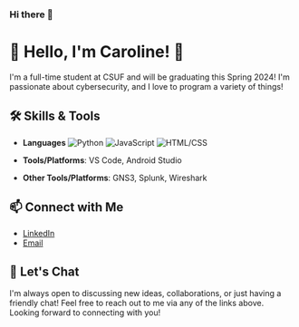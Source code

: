 ### Hi there 👋

# 🫧 Hello, I'm Caroline! 🫧

I'm a full-time student at CSUF and will be graduating this Spring 2024! I'm passionate about cybersecurity, and I love to program a variety of things!

## 🛠️ Skills & Tools

- **Languages**
![Python](https://img.shields.io/badge/-Python-blue?style=flat-square&logo=python&logoColor=white)
![JavaScript](https://img.shields.io/badge/-JavaScript-yellow?style=flat-square&logo=javascript&logoColor=white)
![HTML/CSS](https://img.shields.io/badge/-HTML%2FCSS-orange?style=flat-square&logo=html5&logoColor=white)

- **Tools/Platforms**: VS Code, Android Studio
- **Other Tools/Platforms**: GNS3, Splunk, Wireshark

## 📫 Connect with Me

- [LinkedIn](https://www.linkedin.com/in/ekcaroline/)
- [Email](ekcaroline30@gmail.com)

## 💬 Let's Chat

I'm always open to discussing new ideas, collaborations, or just having a friendly chat! Feel free to reach out to me via any of the links above. Looking forward to connecting with you!
